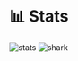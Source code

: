 # 📊 Stats
![stats](https://github-readme-stats.vercel.app/api?username=nevrmd&hide=contribs&show_icons=true&include_all_commits=true&count_private=true, "Stats")
![shark](https://i.imgur.com/1q5kaRp.gif, "Shark")
